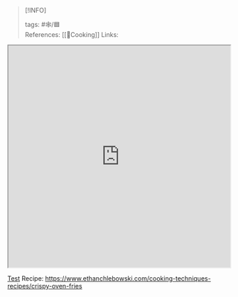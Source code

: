 
> [!INFO]
> 
> tags:  #🕸️/🟦  
> References:  [[🧀Cooking]] 
> Links:
> 

<div>
	<iframe width="500" height="500"
	src="https://www.youtube.com/watch?v=MvnYBCDaEKU" title="Test" allow="fullscreen"></iframe>
</div>



[Test](https://www.youtube.com/watch?v=MvnYBCDaEKU&t=509s)
Recipe: https://www.ethanchlebowski.com/cooking-techniques-recipes/crispy-oven-fries